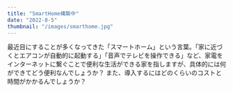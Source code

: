 ```yaml
---
title: "SmartHome構築中"
date: "2022-8-5"
thumbnail: "/images/smarthome.jpg"
---
```


最近目にすることが多くなってきた「スマートホーム」という言葉。「家に近づくとエアコンが自動的に起動する」「音声でテレビを操作できる」など、家電をインターネットに繋ぐことで便利な生活ができる家を指しますが、具体的には何ができてどう便利なんでしょうか？ また、導入するにはどのくらいのコストと時間がかかるんでしょうか？